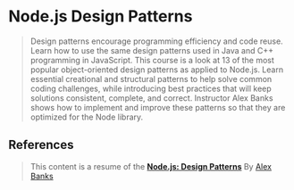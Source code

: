 # Node.js Design Patterns

> Design patterns encourage programming efficiency and code reuse. Learn how to use the same design patterns used in Java and C++ programming in JavaScript. This course is a look at 13 of the most popular object-oriented design patterns as applied to Node.js. Learn essential creational and structural patterns to help solve common coding challenges, while introducing best practices that will keep solutions consistent, complete, and correct. Instructor Alex Banks shows how to implement and improve these patterns so that they are optimized for the Node library.

## References

> This content is a resume of the [**Node.js: Design Patterns**](https://www.linkedin.com/learning/node-js-design-patterns) By [Alex Banks](https://www.linkedin.com/learning/instructors/alex-banks)
